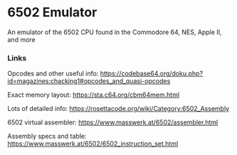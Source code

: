 # 6502 Emulator
An emulator of the 6502 CPU found in the Commodore 64, NES, Apple II, and more

### Links
Opcodes and other useful info: https://codebase64.org/doku.php?id=magazines:chacking1#opcodes_and_quasi-opcodes

Exact memory layout: https://sta.c64.org/cbm64mem.html

Lots of detailed info: https://rosettacode.org/wiki/Category:6502_Assembly

6502 virtual assembler: https://www.masswerk.at/6502/assembler.html

Assembly specs and table: https://www.masswerk.at/6502/6502_instruction_set.html 
